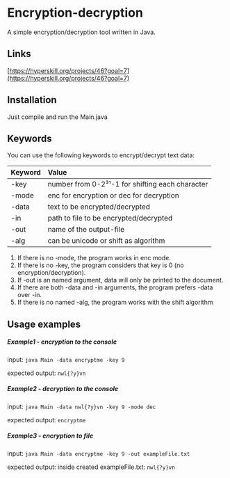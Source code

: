 # Encryption-decryption
A simple encryption/decryption tool written in Java.

## Links
[https://hyperskill.org/projects/46?goal=7](https://hyperskill.org/projects/46?goal=7)

## Installation
Just compile and run the Main.java

## Keywords
You can use the following keywords to encrypt/decrypt text data:

| Keyword       | Value
| ------------- |:-------------
| -key          |number from 0-2³¹-1 for shifting each character
| -mode         |enc for encryption or dec for decryption
| -data         |text to be encrypted/decrypted
| -in           |path to file to be encrypted/decrypted
| -out          |name of the output-file
| -alg          |can be unicode or shift as algorithm

1. If there is no -mode, the program works in enc mode.
2. If there is no -key, the program considers that key is 0 (no encryption/decryption).
3. If -out is an named argument, data will only be printed to the document.
4. If there are both -data and -in arguments, the program prefers -data over -in.
5. If there is no named -alg, the program works with the shift algorithm

## Usage examples
##### Example1 - encryption to the console
input:
`java Main -data encryptme -key 9`

expected output:
`nwl{?y}vn`

##### Example2 - decryption to the console
input:
`java Main -data nwl{?y}vn -key 9 -mode dec`

expected output:
`encryptme`

##### Example3 - encryption to file
input:
`java Main -data encryptme -key 9 -out exampleFile.txt`

expected output:
inside created exampleFile.txt: `nwl{?y}vn`

